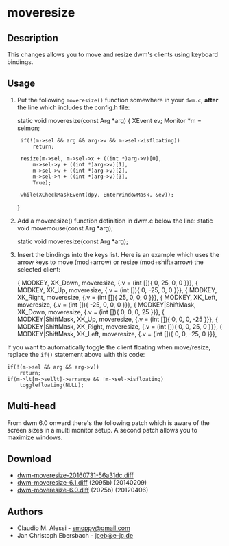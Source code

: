 moveresize
==========

Description
-----------
This changes allows you to move and resize dwm's clients using keyboard
bindings.

Usage
-----
1. Put the following `moveresize()` function somewhere in your `dwm.c`,
  **after** the line which includes the config.h file:
  
	static void
	moveresize(const Arg *arg)
	{
		XEvent ev;
		Monitor *m = selmon;
		
		if(!(m->sel && arg && arg->v && m->sel->isfloating))
			return;
		
		resize(m->sel, m->sel->x + ((int *)arg->v)[0],
			m->sel->y + ((int *)arg->v)[1],
			m->sel->w + ((int *)arg->v)[2],
			m->sel->h + ((int *)arg->v)[3],
			True);
		
		while(XCheckMaskEvent(dpy, EnterWindowMask, &ev));
	}
  
2. Add a moveresize() function definition in dwm.c below the line:
	static void movemouse(const Arg *arg);
	
	static void moveresize(const Arg *arg);
  
3. Insert the bindings into the keys list. Here is an example which uses the
   arrow keys to move (mod+arrow) or resize (mod+shift+arrow) the selected
   client:

	{ MODKEY,					XK_Down,	moveresize,		{.v = (int []){ 0, 25, 0, 0 }}},
	{ MODKEY,					XK_Up,		moveresize,		{.v = (int []){ 0, -25, 0, 0 }}},
	{ MODKEY,					XK_Right,	moveresize,		{.v = (int []){ 25, 0, 0, 0 }}},
	{ MODKEY,					XK_Left,	moveresize,		{.v = (int []){ -25, 0, 0, 0 }}},
	{ MODKEY|ShiftMask,			XK_Down,	moveresize,		{.v = (int []){ 0, 0, 0, 25 }}},
	{ MODKEY|ShiftMask,			XK_Up,		moveresize,		{.v = (int []){ 0, 0, 0, -25 }}},
	{ MODKEY|ShiftMask,			XK_Right,	moveresize,		{.v = (int []){ 0, 0, 25, 0 }}},
	{ MODKEY|ShiftMask,			XK_Left,	moveresize,		{.v = (int []){ 0, 0, -25, 0 }}},

If you want to automatically toggle the client floating when move/resize,
replace the `if()` statement above with this code:

	if(!(m->sel && arg && arg->v))
		return;
	if(m->lt[m->sellt]->arrange && !m->sel->isfloating)
		togglefloating(NULL);

Multi-head
----------
From dwm 6.0 onward there's the following patch which is aware of the screen
sizes in a multi monitor setup. A second patch allows you to maximize windows.

Download
--------
* [dwm-moveresize-20160731-56a31dc.diff](dwm-moveresize-20160731-56a31dc.diff)
* [dwm-moveresize-6.1.diff](dwm-moveresize-6.1.diff) (2095b) (20140209)
* [dwm-moveresize-6.0.diff](dwm-moveresize-6.0.diff) (2025b) (20120406)

Authors
-------
* Claudio M. Alessi - <smoppy@gmail.com>
* Jan Christoph Ebersbach - <jceb@e-jc.de>
